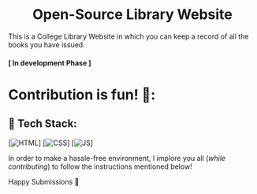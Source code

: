 <h1 align="center">Open-Source Library Website</h1>

This is a College Library Website in which you can keep a record of all the books you have issued. 
<h4>[ In development Phase ]</h4>





# Contribution is fun! 🧡:

## 📌 Tech Stack:
[![HTML](https://img.shields.io/badge/html5%20-%23E34F26.svg?&style=for-the-badge&logo=html5&logoColor=white)]
[![CSS](https://img.shields.io/badge/css3%20-%231572B6.svg?&style=for-the-badge&logo=css3&logoColor=white)]
[![JS](https://img.shields.io/badge/javascript%20-%23323330.svg?&style=for-the-badge&logo=javascript&logoColor=%23F7DF1E)]


In order to make a hassle-free environment, I implore you all (_while contributing_) to follow the instructions mentioned below!

Happy Submissions :slightly_smiling_face:

